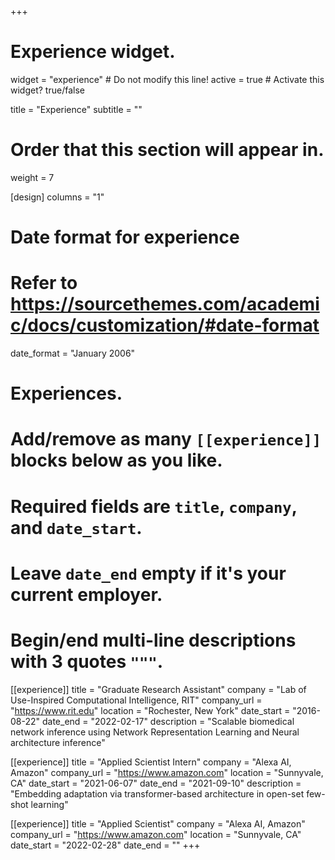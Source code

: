 +++
# Experience widget.
widget = "experience"  # Do not modify this line!
active = true  # Activate this widget? true/false

title = "Experience"
subtitle = ""

# Order that this section will appear in.
weight = 7

[design]
  columns = "1"

# Date format for experience
#   Refer to https://sourcethemes.com/academic/docs/customization/#date-format
date_format = "January 2006"

# Experiences.
#   Add/remove as many `[[experience]]` blocks below as you like.
#   Required fields are `title`, `company`, and `date_start`.
#   Leave `date_end` empty if it's your current employer.
#   Begin/end multi-line descriptions with 3 quotes `"""`.
  
[[experience]]
  title = "Graduate Research Assistant"
  company = "Lab of Use-Inspired Computational Intelligence, RIT"
  company_url = "https://www.rit.edu"
  location = "Rochester, New York"
  date_start = "2016-08-22"
  date_end = "2022-02-17"
  description = "Scalable biomedical network inference using Network Representation Learning and Neural architecture inference"

[[experience]]
  title = "Applied Scientist Intern"
  company = "Alexa AI, Amazon"
  company_url = "https://www.amazon.com"
  location = "Sunnyvale, CA"
  date_start = "2021-06-07"
  date_end = "2021-09-10"
  description = "Embedding adaptation via transformer-based architecture in open-set few-shot learning"
  
[[experience]]
  title = "Applied Scientist"
  company = "Alexa AI, Amazon"
  company_url = "https://www.amazon.com"
  location = "Sunnyvale, CA"
  date_start = "2022-02-28"
  date_end = ""
+++
